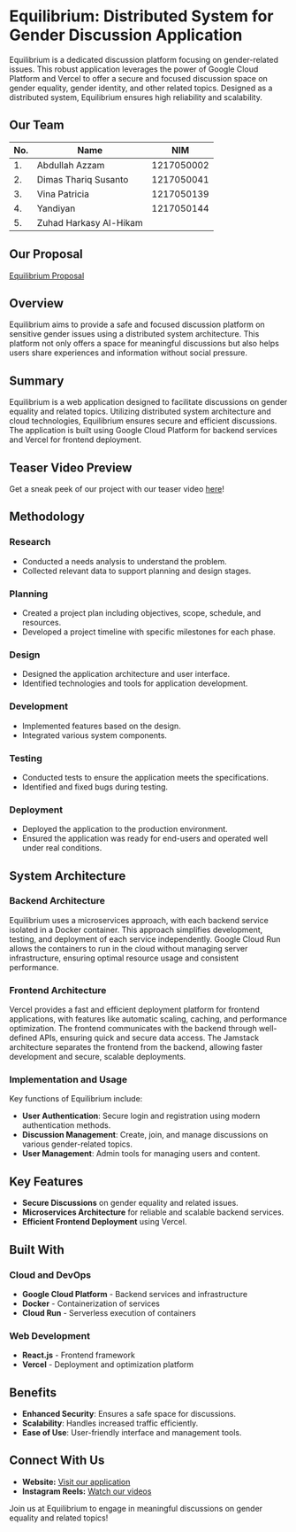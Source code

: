 # Equilibrium: Distributed System for Gender Discussion Application

Equilibrium is a dedicated discussion platform focusing on gender-related issues. This robust application leverages the power of Google Cloud Platform and Vercel to offer a secure and focused discussion space on gender equality, gender identity, and other related topics. Designed as a distributed system, Equilibrium ensures high reliability and scalability.

## Our Team 

| No. | Name                   | NIM        |
| --- | ---------------------- | ---------- |
| 1.  | Abdullah Azzam         |1217050002|
| 2.  | Dimas Thariq Susanto   |1217050041|
| 3.  | Vina Patricia          |1217050139|
| 4.  | Yandiyan               |1217050144|
| 5.  | Zuhad Harkasy Al-Hikam |            |

## Our Proposal
[Equilibrium Proposal](https://github.com/spicynoon/equilibrium/blob/main/Sistem%20Terdistribusii%5B1%5D.pdf)

## Overview

Equilibrium aims to provide a safe and focused discussion platform on sensitive gender issues using a distributed system architecture. This platform not only offers a space for meaningful discussions but also helps users share experiences and information without social pressure.

## Summary

Equilibrium is a web application designed to facilitate discussions on gender equality and related topics. Utilizing distributed system architecture and cloud technologies, Equilibrium ensures secure and efficient discussions. The application is built using Google Cloud Platform for backend services and Vercel for frontend deployment.

## Teaser Video Preview

Get a sneak peek of our project with our teaser video [here](https://www.instagram.com/reel/C7CYUxGRXTV/?igsh=aGI2bTIydWRla2Zq)!

## Methodology

### Research

- Conducted a needs analysis to understand the problem.
- Collected relevant data to support planning and design stages.

### Planning

- Created a project plan including objectives, scope, schedule, and resources.
- Developed a project timeline with specific milestones for each phase.

### Design

- Designed the application architecture and user interface.
- Identified technologies and tools for application development.

### Development

- Implemented features based on the design.
- Integrated various system components.

### Testing

- Conducted tests to ensure the application meets the specifications.
- Identified and fixed bugs during testing.

### Deployment

- Deployed the application to the production environment.
- Ensured the application was ready for end-users and operated well under real conditions.

## System Architecture

### Backend Architecture

Equilibrium uses a microservices approach, with each backend service isolated in a Docker container. This approach simplifies development, testing, and deployment of each service independently. Google Cloud Run allows the containers to run in the cloud without managing server infrastructure, ensuring optimal resource usage and consistent performance.

### Frontend Architecture

Vercel provides a fast and efficient deployment platform for frontend applications, with features like automatic scaling, caching, and performance optimization. The frontend communicates with the backend through well-defined APIs, ensuring quick and secure data access. The Jamstack architecture separates the frontend from the backend, allowing faster development and secure, scalable deployments.

### Implementation and Usage

Key functions of Equilibrium include:

- **User Authentication**: Secure login and registration using modern authentication methods.
- **Discussion Management**: Create, join, and manage discussions on various gender-related topics.
- **User Management**: Admin tools for managing users and content.

## Key Features

- **Secure Discussions** on gender equality and related issues.
- **Microservices Architecture** for reliable and scalable backend services.
- **Efficient Frontend Deployment** using Vercel.

## Built With

### Cloud and DevOps

- **Google Cloud Platform** - Backend services and infrastructure
- **Docker** - Containerization of services
- **Cloud Run** - Serverless execution of containers

### Web Development

- **React.js** - Frontend framework
- **Vercel** - Deployment and optimization platform

## Benefits

- **Enhanced Security**: Ensures a safe space for discussions.
- **Scalability**: Handles increased traffic efficiently.
- **Ease of Use**: User-friendly interface and management tools.

## Connect With Us

- **Website:** [Visit our application](https://example.com/)
- **Instagram Reels:** [Watch our videos](https://www.instagram.com/reel/C7CYUxGRXTV/?igsh=aGI2bTIydWRla2Zq)

Join us at Equilibrium to engage in meaningful discussions on gender equality and related topics!
